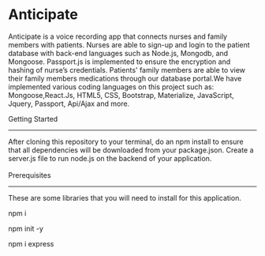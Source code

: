 # Anticipate

Anticipate is a voice recording app that connects nurses and family members with patients. Nurses are able to sign-up and login to the patient database with back-end languages such as Node.js,  Mongodb, and Mongoose. Passport.js is implemented to ensure the encryption and hashing of nurse’s credentials. Patients' family members are able to view their family members medications through our database portal.We have implemented various coding languages on this project such as: Mongoose,React.Js, HTML5, CSS, Bootstrap, Materialize, JavaScript, Jquery, Passport, Api/Ajax and more. 

Getting Started
<hr> </hr>
After cloning this repository to your terminal, do an npm install to ensure that all dependencies will be downloaded from your package.json. Create a server.js file to run node.js on the backend of your application.

<br>
</br>
Prerequisites
<hr>
</hr>
These are some libraries that you will need to install for this application.

npm i

npm init -y

npm i express


